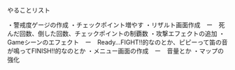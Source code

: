 やることリスト

・警戒度ゲージの作成
・チェックポイント増やす
・リザルト画面作成　ー　死んだ回数、倒した回数、チェックポイントの制覇数
・攻撃エフェクトの追加
・Gameシーンのエフェクト　ー　Ready...FIGHT!!的なのとか、ピピーって笛の音が鳴ってFINISH!!的なのとか
・メニュー画面の作成　ー　音量とか
・マップの強化
